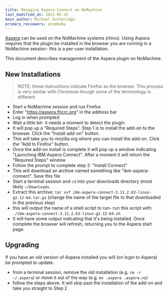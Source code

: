 ```yaml
---
title: Managing Aspera Connect on NoMachine
last_modified_at: 2021-05-25
main_author: Michael Gutteridge
primary_reviewers: atombaby
---
```


[Aspera](/scicomputing/store_aspera/) can be used on the NoMachine systems (rhino).  Using Aspera requires that the plugin be installed in the browser you are running in a NoMachine session- this is a per-user installation.

This document describes management of the Aspera plugin on NoMachine.

## New Installations

> NOTE: these instructions indicate Firefox as the browser.  This process is very similar with Chromium though some of the terminology is different

 - Start a NoMachine session and run Firefox
 - Enter "https://aspera.fhcrc.org" in the address bar
 - Log in when prompted
 - Wait a little bit- it needs a moment to detect the plugin
 - It will pop up a "Required Steps".  Step 1 is to install the add-on to the browser.  Click the "Install add-on" button.
 - This will take you to mozilla.org where you can install the add-on.  Click the "Add to Firefox" button.
 - Once the add-on install is complete it will pop up a window indicating "Launching IBM Aspera Connect".  After a moment it will return the "Required Steps" window
 - Follow the prompt to complete step 2: "Install Connect"
 - This will download an archive named something like "ibm-aspera-connect".  Save this file
 - Start a terminal session and `cd` into your downloads directory (most likely `~/Downloads`.
 - Extract this archive: `tar xvf ibm-aspera-connect-3.11.2.63-linux-g2.12-64.tar.gz` (change the name of the target file to that downloaded in the previous step)
 - this will output the name of a shell script to run- run this script with: `./ibm-aspera-connect-3.11.2.63-linux-g2.12-64.sh`
 - It will have some output indicating that it's being installed.  Once complete the browser will refresh, returning you to the Aspera start page.


## Upgrading

If you have an old version of Aspera installed you will (on login to Aspera) be prompted to update.

 - from a terminal session, remove the old installation (e.g. `rm -r ~/.aspera`) or move it out of the way (e.g. `mv .aspera .aspera.no`)
 - follow the steps above.  It will skip past the installation of the add-on and take you straight to Step 2
 


